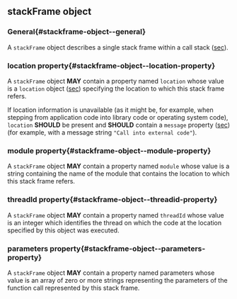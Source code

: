 ## stackFrame object

### General{#stackframe-object--general}

A `stackFrame` object describes a single stack frame within a call stack ([sec](#stack-object)).

### location property{#stackframe-object--location-property}

A `stackFrame` object **MAY** contain a property named `location` whose value is a `location` object ([sec](#location-object)) specifying the location to which this stack frame refers.

If location information is unavailable (as it might be, for example, when stepping from application code into library code or operating system code), `location` **SHOULD** be present and **SHOULD** contain a `message` property ([sec](#location-object)) (for example, with a message string `"Call into external code"`).

### module property{#stackframe-object--module-property}

A `stackFrame` object **MAY** contain a property named `module` whose value is a string containing the name of the module that contains the location to which this stack frame refers.

### threadId property{#stackframe-object--threadid-property}

A `stackFrame` object **MAY** contain a property named `threadId` whose value is an integer which identifies the thread on which the code at the location specified by this object was executed.

### parameters property{#stackframe-object--parameters-property}

A `stackFrame` object **MAY** contain a property named parameters whose value is an array of zero or more strings representing the parameters of the function call represented by this stack frame.
